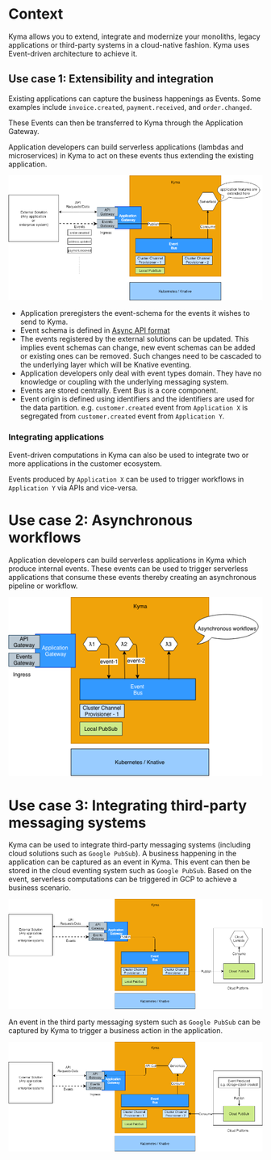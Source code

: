 # Context

Kyma allows you to extend, integrate and modernize your monoliths, legacy applications or third-party systems in a cloud-native fashion. Kyma uses Event-driven architecture to achieve it.

## Use case 1: Extensibility and integration
Existing applications can capture the business happenings as Events. Some examples include `invoice.created`, `payment.received`, and `order.changed`.

These Events can then be transferred to Kyma through the Application Gateway.

Application developers can build serverless applications (lambdas and microservices) in Kyma to act on these events thus extending the existing application.

![](assets/extend-application.png)

* Application preregisters the event-schema for the events it wishes to send to Kyma.
* Event schema is defined in [Async API format](https://github.com/asyncapi/asyncapi)
* The events registered by the external solutions can be updated. This implies event schemas can change, new event schemas can be added or existing ones can be removed. Such changes need to be cascaded to the underlying layer which will be Knative eventing.
* Application developers only deal with event types domain. They have no knowledge or coupling with the underlying messaging system.
* Events are stored centrally. Event Bus is a core component.
* Event origin is defined using identifiers and the identifiers are used for the data partition. e.g. `customer.created` event from `Application X` is segregated from `customer.created` event from `Application Y`.

### Integrating applications

Event-driven computations in Kyma can also be used to integrate two or more applications in the customer ecosystem.

Events produced by `Application X` can be used to trigger workflows in `Application Y` via APIs and vice-versa.

# Use case 2: Asynchronous workflows
Application developers can build serverless applications in Kyma which produce internal events. These events can be used to trigger serverless applications that consume these events thereby creating an asynchronous pipeline or workflow.

![](assets/asynchronous-workflows.png)

# Use case 3: Integrating third-party messaging systems
Kyma can be used to integrate third-party messaging systems (including cloud solutions such as `Google PubSub`). A business happening in the application can be captured as an event in Kyma. This event can then be stored in the cloud eventing system such as `Google PubSub`. Based on the event, serverless computations can be triggered in GCP to achieve a business scenario.

![](assets/integrate-3rd-party-publish.png)

An event in the third party messaging system such as `Google PubSub` can be captured by Kyma to trigger a business action in the application.

![](assets/integrate-3rd-party-consume.png)
